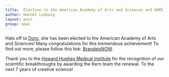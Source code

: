 ```yaml
---
title:  Election to the American Academy of Arts and Sciences and HHMI funding renewal
author: Hannes Ludewig
layout: post
group: news
---
```


Hats off to <a href="/member/#Dorothee+Kern">Doro</a>, she has been elected to the American Academy of Arts and Sciences! Many congratulations for this tremendous achievement! To find out more, please follow this link: <a href="https://www.brandeis.edu/now/2023/april/kern-american-academy.html">BrandeisNOW</a>.

Thank you to the <a href="https://www.hhmi.org">Howard Hughes Medical Institute</a> for the recognition of our scientific breakthroughs by awarding the Kern team the renewal. To the next 7 years of creative science!
